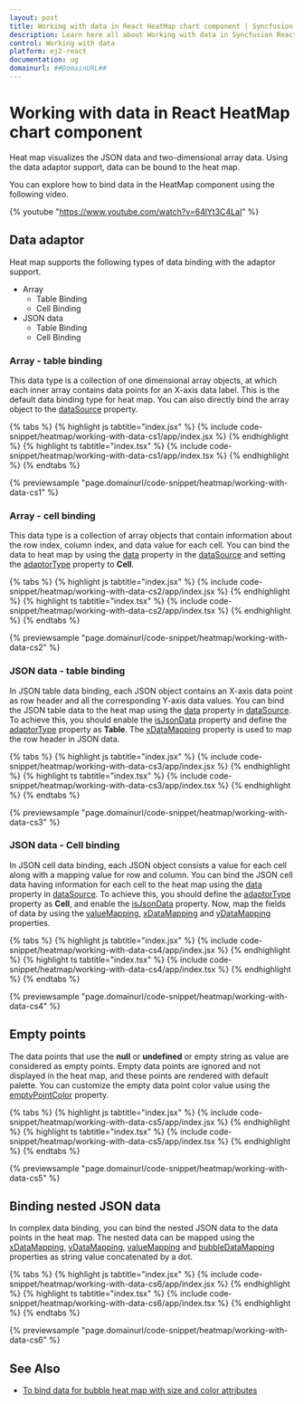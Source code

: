 ```yaml
---
layout: post
title: Working with data in React HeatMap chart component | Syncfusion
description: Learn here all about Working with data in Syncfusion React HeatMap chart component of Syncfusion Essential JS 2 and more.
control: Working with data 
platform: ej2-react
documentation: ug
domainurl: ##DomainURL##
---
```


# Working with data in React HeatMap chart component

Heat map visualizes the JSON data and two-dimensional array data. Using the data adaptor support, data can be bound to the heat map.

You can explore how to bind data in the HeatMap component using the following video.

{% youtube "https://www.youtube.com/watch?v=64lYt3C4LaI" %}

## Data adaptor

Heat map supports the following types of data binding with the adaptor support.

* Array
    * Table Binding
    * Cell Binding
* JSON data
    * Table Binding
    * Cell Binding

### Array - table binding

This data type is a collection of one dimensional array objects, at which each inner array contains data points for an X-axis data label. This is the default data binding type for heat map. You can also directly bind the array object to the [dataSource](https://ej2.syncfusion.com/react/documentation/api/heatmap/#datasource) property.

{% tabs %}
{% highlight js tabtitle="index.jsx" %}
{% include code-snippet/heatmap/working-with-data-cs1/app/index.jsx %}
{% endhighlight %}
{% highlight ts tabtitle="index.tsx" %}
{% include code-snippet/heatmap/working-with-data-cs1/app/index.tsx %}
{% endhighlight %}
{% endtabs %}

 {% previewsample "page.domainurl/code-snippet/heatmap/working-with-data-cs1" %}

### Array - cell binding

This data type is a collection of array objects that contain information about the row index, column index, and data value for each cell. You can bind the data to heat map by using the [data](https://ej2.syncfusion.com/react/documentation/api/heatmap/data/#data) property in the [dataSource](https://ej2.syncfusion.com/react/documentation/api/heatmap/#datasource) and setting the [adaptorType](https://ej2.syncfusion.com/react/documentation/api/heatmap/data/#adaptortype) property to **Cell**.

{% tabs %}
{% highlight js tabtitle="index.jsx" %}
{% include code-snippet/heatmap/working-with-data-cs2/app/index.jsx %}
{% endhighlight %}
{% highlight ts tabtitle="index.tsx" %}
{% include code-snippet/heatmap/working-with-data-cs2/app/index.tsx %}
{% endhighlight %}
{% endtabs %}

 {% previewsample "page.domainurl/code-snippet/heatmap/working-with-data-cs2" %}

### JSON data - table binding

In JSON table data binding, each JSON object contains an X-axis data point as row header and all the corresponding Y-axis data values. You can bind the JSON table data to the heat map using the [data](https://ej2.syncfusion.com/react/documentation/api/heatmap/data/#data) property in [dataSource](https://ej2.syncfusion.com/react/documentation/api/heatmap/#datasource). To achieve this, you should enable the [isJsonData](https://ej2.syncfusion.com/react/documentation/api/heatmap/data/#isjsondata) property and  define the [adaptorType](https://ej2.syncfusion.com/react/documentation/api/heatmap/data/#adaptortype) property as **Table**. The [xDataMapping](https://ej2.syncfusion.com/react/documentation/api/heatmap/data/#xdatamapping) property is used to map the row header in JSON data.

{% tabs %}
{% highlight js tabtitle="index.jsx" %}
{% include code-snippet/heatmap/working-with-data-cs3/app/index.jsx %}
{% endhighlight %}
{% highlight ts tabtitle="index.tsx" %}
{% include code-snippet/heatmap/working-with-data-cs3/app/index.tsx %}
{% endhighlight %}
{% endtabs %}

 {% previewsample "page.domainurl/code-snippet/heatmap/working-with-data-cs3" %}

### JSON data - Cell binding

In JSON cell data binding, each JSON object consists a value for each cell along with a mapping value for row and column. You can bind the JSON cell data having information for each cell to the heat map using the [data](https://ej2.syncfusion.com/react/documentation/api/heatmap/data/#data) property in [dataSource](https://ej2.syncfusion.com/react/documentation/api/heatmap/#datasource). To achieve this, you should define the [adaptorType](https://ej2.syncfusion.com/react/documentation/api/heatmap/data/#adaptortype) property as **Cell**, and enable the [isJsonData](https://ej2.syncfusion.com/react/documentation/api/heatmap/data/#isjsondata) property. Now, map the fields of data by using the [valueMapping](https://ej2.syncfusion.com/react/documentation/api/heatmap/data/#valuemapping), [xDataMapping](https://ej2.syncfusion.com/react/documentation/api/heatmap/data/#xdatamapping) and [yDataMapping](https://ej2.syncfusion.com/react/documentation/api/heatmap/data/#ydatamapping) properties.

{% tabs %}
{% highlight js tabtitle="index.jsx" %}
{% include code-snippet/heatmap/working-with-data-cs4/app/index.jsx %}
{% endhighlight %}
{% highlight ts tabtitle="index.tsx" %}
{% include code-snippet/heatmap/working-with-data-cs4/app/index.tsx %}
{% endhighlight %}
{% endtabs %}

 {% previewsample "page.domainurl/code-snippet/heatmap/working-with-data-cs4" %}

## Empty points

The data points that use the **null** or **undefined** or empty string as value are considered as empty points. Empty data points are ignored and not displayed in the heat map, and these points are rendered with default palette. You can customize the empty data point color value using the [emptyPointColor](https://ej2.syncfusion.com/react/documentation/api/heatmap/paletteSettings/#emptypointcolor) property.

{% tabs %}
{% highlight js tabtitle="index.jsx" %}
{% include code-snippet/heatmap/working-with-data-cs5/app/index.jsx %}
{% endhighlight %}
{% highlight ts tabtitle="index.tsx" %}
{% include code-snippet/heatmap/working-with-data-cs5/app/index.tsx %}
{% endhighlight %}
{% endtabs %}

 {% previewsample "page.domainurl/code-snippet/heatmap/working-with-data-cs5" %}

## Binding nested JSON data

In complex data binding, you can bind the nested JSON data to the data points in the heat map. The nested data can be mapped using the [xDataMapping](https://ej2.syncfusion.com/react/documentation/api/heatmap/data/#xdatamapping), [yDataMapping](https://ej2.syncfusion.com/react/documentation/api/heatmap/data/#ydatamapping), [valueMapping](https://ej2.syncfusion.com/react/documentation/api/heatmap/data/#valuemapping) and [bubbleDataMapping](https://ej2.syncfusion.com/react/documentation/api/heatmap/data/#bubbledatamapping) properties as string value concatenated by a dot.

{% tabs %}
{% highlight js tabtitle="index.jsx" %}
{% include code-snippet/heatmap/working-with-data-cs6/app/index.jsx %}
{% endhighlight %}
{% highlight ts tabtitle="index.tsx" %}
{% include code-snippet/heatmap/working-with-data-cs6/app/index.tsx %}
{% endhighlight %}
{% endtabs %}

 {% previewsample "page.domainurl/code-snippet/heatmap/working-with-data-cs6" %}

## See Also

* [To bind data for bubble heat map with size and color attributes](./bubble-heatmap/#binding-data-for-bubble-heat-map-with-size-and-color-attributes)